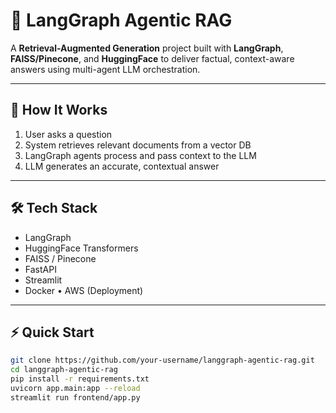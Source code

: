 # 🌟 LangGraph Agentic RAG
A **Retrieval-Augmented Generation** project built with **LangGraph**, **FAISS/Pinecone**, and **HuggingFace** to deliver factual, context-aware answers using multi-agent LLM orchestration.

---

## 🚀 How It Works
1. User asks a question  
2. System retrieves relevant documents from a vector DB  
3. LangGraph agents process and pass context to the LLM  
4. LLM generates an accurate, contextual answer  

---

## 🛠 Tech Stack
- LangGraph  
- HuggingFace Transformers  
- FAISS / Pinecone  
- FastAPI  
- Streamlit  
- Docker • AWS (Deployment)

---

## ⚡ Quick Start
```bash
git clone https://github.com/your-username/langgraph-agentic-rag.git
cd langgraph-agentic-rag
pip install -r requirements.txt
uvicorn app.main:app --reload
streamlit run frontend/app.py
